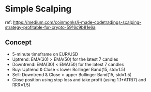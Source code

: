 # Simple Scalping
ref: https://medium.com/coinmonks/i-made-codetradings-scalping-strategy-profitable-for-crypto-5916c9b81e6a


## Concept
- 5-minute timeframe on EUR/USD
- Uptrend: EMA(30) > EMA(50) for the latest 7 candles
- Downtrend: EMA(30) < EMA(50) for the latest 7 candles
- Buy: Uptrend & Close < lower Bollinger Band(15, std=1.5)
- Sell: Downtrend & Close > upper Bollinger Band(15, std=1.5)
- Close position using stop loss and take profit (using 1.1*ATR(7) and RRR=1.5)